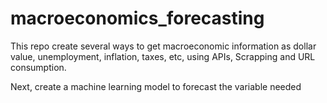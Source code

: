 # macroeconomics_forecasting
This repo create several ways to get macroeconomic information as dollar value, unemployment, inflation, taxes, etc, using APIs, Scrapping and URL consumption.

Next, create a machine learning model to forecast the variable needed
